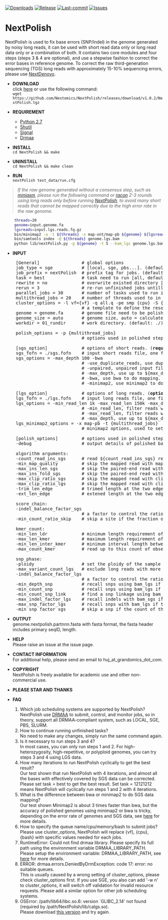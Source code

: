 [![Downloads](https://img.shields.io/github/downloads/Nextomics/NextPolish/total.svg)](https://github.com/Nextomics/NextPolish/releases/download/v1.0.2/NextPolish.tgz)
[![Release](https://img.shields.io/github/release/Nextomics/NextPolish.svg)](https://github.com/Nextomics/NextPolish/releases)
[![Last-commit](https://img.shields.io/github/last-commit/Nextomics/NextPolish.svg)](https://github.com/Nextomics/NextPolish/commits/master)
[![Issues](https://img.shields.io/github/issues/Nextomics/NextPolish.svg)](https://github.com/Nextomics/NextPolish/issues)

# NextPolish
NextPolish is used to fix base errors (SNP/Indel) in the genome generated by noisy long reads, it can be used with short read data only or long read data only or a combination of both. It contains two core modules and four steps (steps 3 & 4 are optional), and use a stepwise fashion to correct the error bases in reference genome. To correct the raw third-generation sequencing (TGS) long reads with approximately 15-10% sequencing errors, please use [NextDenovo](https://github.com/Nextomics/NextDenovo).

* **DOWNLOAD**  
click [here](https://github.com/Nextomics/NextPolish/releases/download/v1.0.2/NextPolish.tgz) or use the following command:  
`wget https://github.com/Nextomics/NextPolish/releases/download/v1.0.2/NextPolish.tgz`  

* **REQUIREMENT**
	* [Python 2.7](https://www.python.org/download/releases/2.7/)
	* [Shutil](https://docs.python.org/2/library/shutil.html)
	* [Signal](https://docs.python.org/2/library/signal.html)
	* [Drmaa](https://github.com/pygridtools/drmaa-python)

* **INSTALL**  
`cd NextPolish && make`

* **UNINSTALL**  
`cd NextPolish && make clean`

* **RUN**  
`nextPolish test_data/run.cfg`

>*If the raw genome generated without a consensus step, such as [miniasm](https://github.com/lh3/miniasm), please run the following command or [racon](https://github.com/isovic/racon) 2-3 rounds using long reads only before running [NextPolish](https://github.com/Nextomics/NextPolish), to avoid many short reads that cannot be mapped correctly due to the high error rate in the raw genome.*

```bash
    threads=20  
    genome=input.genome.fa
    lgsreads=input.lgs.reads.fq.gz
    bin/minimap2 -a -t ${threads} -x map-ont/map-pb ${genome} ${lgsreads}|bin/samtools view -F 0x4 -b - |bin/samtools sort - -m 2g -@ ${threads} -o genome.lgs.bam  
    bin/samtools index -@ ${threads} genome.lgs.bam  
    python lib/nextPolish.py -g ${genome} -t 5 --bam_lgs genome.lgs.bam -p ${threads} > genome.lgspolish.fa
```

* **INPUT** 

<pre>
	[General]                # global options
	job_type = sge           # [local, sge, pbs...]. (default: sge)
	job_prefix = nextPolish  # prefix tag for jobs. (default: nextPolish)
	task = best              # task need to run [all, default, best, 1, 2, 3, 4, 12, 123, 12123...], all=1234, default=12, best=12121212. (default: default)
	rewrite = no             # overwrite existed directory [yes, no]. (default: no)
	rerun = 3                # re-run unfinished jobs untill finished or reached ${rerun} loops, 0=no. (default: 3)
	parallel_jobs = 30       # number of tasks used to run in parallel. (default: 30)
	multithread_jobs = 20    # number of threads used to in a task. (default: 20)
	cluster_options = -l vf={vf} -q all.q -pe smp {cpu} -S {bash} -w n
	                         # a template to define the resource requirements for each job, which will pass to <a href="https://github.com/pygridtools/drmaa-python/wiki/FAQ">DRMAA</a> as the nativeSpecification field.
	genome = genome.fa       # genome file need to be polished. (<b>required</b>)
	genome_size = auto       # genome size, auto = calculate genome size using the input ${genome} file. (default: auto)
	workdir = 01_rundir      # work directory. (default: ./)
<!-- 	round_count = 1          # number of iterations to run NextPolish cyclically. (default: 1)
	round_mode = 2           # preset mode of iterations to run NextPolish cyclically, 1 = 1234[1234], 2 = 12[12]34, 3 = 123[123]4. (default: 2) -->
	polish_options = -p {multithread_jobs}
	                         # options used in polished step, see below.

	[sgs_option]             # options of short reads. (<b>required</b>)
	sgs_fofn = ./sgs.fofn    # input short reads file, one file one line, paired-end files should be interleaved.
	sgs_options = -max_depth 100 -bwa
	                         # -use_duplicate_reads, use duplicate pair-end reads in the analysis. (default: False)
	                         # -unpaired, unpaired input files. (default: False)
	                         # -max_depth, use up to ${max_depth} fold reads data to polish. (default: 100)
	                         # -bwa, use bwa to do mapping. 
	                         # -minimap2, use minimap2 to do mapping, which is much faster than bwa. (default: -minimap2)

	[lgs_option]             # options of long reads. (<b>optional</b>)
	lgs_fofn = ./lgs.fofn    # input long reads file, one file one line.             
	lgs_options = -min_read_len 1k -max_read_len 150k -max_depth 60
	                         # -min_read_len, filter reads with length shorter than ${min_read_len}. (default: 1k)
	                         # -max_read_len, filter reads with length longer than $ {max_read_len}, ultra-long reads usually contain lots of errors, and the mapping step requires significantly more memory and time. (default: 150k)
	                         # -max_depth, use up to ${max_depth} fold reads data to polish. (default: 60)
	lgs_minimap2_options = -x map-pb -t {multithread_jobs}
	                         # minimap2 options, used to set PacBio/Nanopore read overlap. (<b>required</b>)
	
	[polish_options]         # options used in polished step.
	-debug                   # output details of polished bases to stderr. (default: False)

	algorithm arguments:
	-count_read_ins_sgs      # read ${count_read_ins_sgs} reads to estimate the insert size of paired-end reads. (default: 10000)
	-min_map_quality         # skip the mapped read with mapping quality < ${min_map_quality}. (default: 0)
	-max_ins_len_sgs         # skip the paired-end read with insert size > ${max_ins_len_sgs}. (default: 10000)
	-max_ins_fold_sgs        # skip the paired-end read with insert size > ${max_ins_fold_sgs} * estimated_average_insert_size. (default: 5)
	-max_clip_ratio_sgs      # skip the mapped read with clipped length > ${max_clip_ratio_sgs} * full_length, used for bam_sgs. (default: 0.15)
	-max_clip_ratio_lgs      # skip the mapped read with clipped length > ${max_clip_ratio_lgs} * full_length, used for bam_lgs. (default: 0.4)
	-trim_len_edge           # trimed length at the two edges of a alignment. (default: 2)
	-ext_len_edge            # extened length at the two edges of a low quality region. (default: 2)

	score_chain:
	-indel_balance_factor_sgs 
	                         # a factor to control the ratio between indels, larger factor will produced more deletions, and vice versa. (default: 0.5)
	-min_count_ratio_skip    # skip a site if the fraction of the most genotype > ${min_count_ratio_skip}. (default: 0.8)

	kmer_count:
	-min_len_ldr             # minimum length requirement of a low depth region, which will be further processed using bam_lgs. (default: 3)
	-max_len_kmer            # maximum length requirement of a polished kmer, longer kmers will be splited. (default: 50)
	-min_len_inter_kmer      # minimum interval length between two adjacent kmers, shorter interval length will be merged. (default: 5)
	-max_count_kmer          # read up to this count of observed kmers for a polished kmer. (default: 50)

	snp_phase:
	-ploidy                  # set the ploidy of the sample of this genome. (default: 2)
	-max_variant_count_lgs   # exclude long reads with more than ${max_variant_count_lgs} variable sites, it is approximately equivalent to total error bases in the long read. (default: 150k)
	-indel_balance_factor_lgs 
	                         # a factor to control the ratio between indels, larger factor will produced more deletions, and vice versa. (default: 0.33)
	-min_depth_snp           # recall snps using bam_lgs if the total depth of this site in bam_sgs < ${min_depth_snp}. (default: 3)
	-min_count_snp           # recall snps using bam_lgs if the count of this snp in bam_sgs < ${min_count_snp}. (default: 5)
	-min_count_snp_link      # find a snp linkage using bam_lgs if the count of this linkage in bam_sgs < ${min_count_snp_link}. (default: 5)
	-max_indel_factor_lgs    # recall indels with bam_sgs if the count of the second most genotype > ${max_indel_factor_lgs} * the count of the most genotype when the most genotype is different with ref in bam_lgs. (default: 0.21)
	-max_snp_factor_lgs      # recall snps with bam_lgs if the count of the second most genotype > ${max_snp_factor_lgs} * the count of the most genotype when the most genotype is different with ref. (default: 0.53)
	-min_snp_factor_sgs      # skip a snp if the count of the second most genotype < ${min_snp_factor_sgs} * the count of the most genotype. (default: 0.34)
</pre>

* **OUTPUT**    
genome.nextpolish.partnnn.fasta with fasta format, the fasta header includes primary seqID, length.

* **HELP**   
Please raise an issue at the issue page.

* **CONTACT INFORMATION**    
For additional help, please send an email to huj_at_grandomics_dot_com.

* **COPYRIGHT**    
NextPolish is freely available for academic use and other non-commercial use. 

* **PLEASE STAR AND THANKS**    

* **FAQ**  
	1. Which job scheduling systems are supported by NextPolish?  
	NextPolish use [DRMAA](https://en.wikipedia.org/wiki/DRMAA) to submit, control, and monitor jobs, so in theory, support all DRMAA-compliant system, such as LOCAL, SGE, PBS, SLURM.
	2. How to continue running unfinished tasks?  
	No need to make any changes, simply run the same command again.
	3. Is it necessary to run steps 3 and 4?  
	In most cases, you can only run steps 1 and 2. For high-heterozygosity, high-repetitive, or polyploid genomes, you can try steps 3 and 4 using LGS data.
	4. How many iterations to run NextPolish cyclically to get the best result?  
	Our test shown that run NextPolish with 4 iterations, and almost all the bases with effectively covered by SGS data can be corrected. Please set task = best to get the best result. Set task = 12121212 means NextPolish will cyclically run steps 1 and 2 with 4 iterations.
	5. What is the difference between bwa or minimap2 to do SGS data mapping?  
	Our test shown Minimap2 is about 3 times faster than bwa, but the accuracy of polished genomes using minimap2 or bwa is tricky, depending on the error rate of genomes and SGS data, see [here](https://lh3.github.io/2018/04/02/minimap2-and-the-future-of-bwa) for more details.
	6. How to specify the queue name/cpu/memory/bash to submit jobs?  
	Please use cluster_options, NextPolish will replace {vf}, {cpu}, {bash} with specific values needed for each jobs.
	7. RuntimeError: Could not find drmaa library.  Please specify its full path using the environment variable DRMAA_LIBRARY_PATH.   
	Please setup the environment variable: DRMAA_LIBRARY_PATH, see [here](https://github.com/pygridtools/drmaa-python) for more details.
	8. ERROR: drmaa.errors.DeniedByDrmException: code 17: error: no suitable queues.    
	This is usually caused by a wrong setting of cluster_options, please check cluster_options first. If you use SGE, you also can add '-w n' to cluster_options, it will switch off validation for invalid resource requests. Please add a similar option for other job scheduling systems. 
	9. OSError: /path/lib64/libc.so.6: version `GLIBC_2.14' not found (required by /path/NextPolish/lib/calgs.so).  
	Please download [this version](https://github.com/Nextomics/NextPolish/releases/download/v1.0.2/NextPolish1.0.0-CentOS6.9.tgz) and try again.

